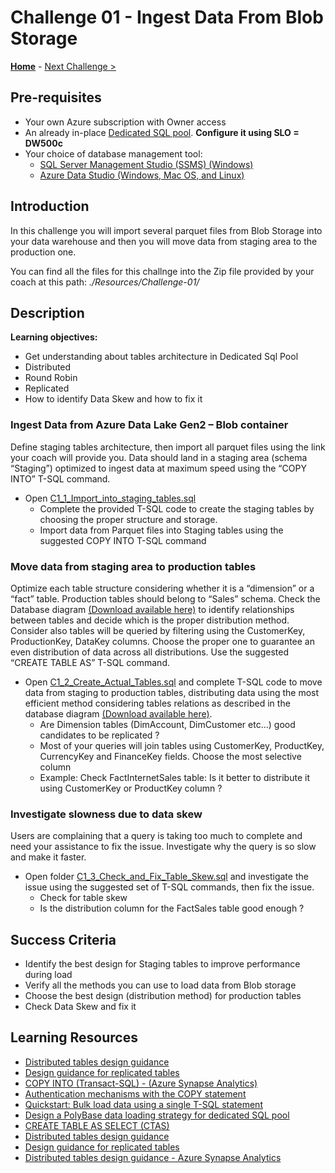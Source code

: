 # Challenge 01 - Ingest Data From Blob Storage

**[Home](../README.md)** - [Next Challenge >](./Challenge-02.md)

## Pre-requisites
- Your own Azure subscription with Owner access
- An already in-place [Dedicated SQL pool](https://docs.microsoft.com/en-us/azure/synapse-analytics/sql-data-warehouse/create-data-warehouse-portal#:~:text=Create%20a%20SQL%20pool%201%20Select%20Create%20a,Notifications%20to%20monitor%20the%20deployment%20process.%20See%20More.). **Configure it using SLO = DW500c**
- Your choice of database management tool:
  - [SQL Server Management Studio (SSMS) (Windows)](https://docs.microsoft.com/en-us/sql/ssms/download-sql-server-management-studio-ssms?view=sql-server-ver15)
  - [Azure Data Studio (Windows, Mac OS, and Linux)](https://docs.microsoft.com/en-us/sql/azure-data-studio/download-azure-data-studio?view=sql-server-ver15)

## Introduction

In this challenge you will import several parquet files from Blob Storage into your data warehouse and then you will move data from staging area to the production one. 

You can find all the files for this challnge into the Zip file provided by your coach at this path: _./Resources/Challenge-01/_ 

## Description

**Learning objectives:**
- Get understanding about tables architecture in Dedicated Sql Pool
- Distributed
- Round Robin
- Replicated
- How to identify Data Skew and how to fix it

### Ingest Data from Azure Data Lake Gen2 – Blob container

Define staging tables architecture, then import all parquet files using the link your coach will provide you.
Data should land in a staging area (schema “Staging”) optimized to ingest data at maximum speed using the “COPY INTO” T-SQL command.

- Open [C1_1_Import_into_staging_tables.sql](./Resources/Challenge-01/C1_1_Import_into_staging_tables.sql?raw=true) 
  - Complete the provided T-SQL code to create the staging tables by choosing the proper structure and storage. 
  - Import data from Parquet files into Staging tables using the suggested COPY INTO T-SQL command
  
### Move data from staging area to production tables

Optimize each table structure considering whether it is a “dimension” or a “fact” table. Production tables should belong to “Sales” schema. Check the Database diagram [(Download available here)](./Resources/DedicatedSqlPool-TablesRelationships.pdf?raw=true) to identify relationships between tables and decide which is the proper distribution method. Consider also tables will be queried by filtering using the CustomerKey, ProductionKey, DataKey columns. Choose the proper one to guarantee an even distribution of data across all distributions. Use the suggested “CREATE TABLE AS” T-SQL command.

- Open [C1_2_Create_Actual_Tables.sql](./Resources/Challenge-01/C1_2_Create_Actual_Tables.sql?raw=true) and complete T-SQL code to move data from staging to production tables, distributing data using the most efficient method considering tables relations as described in the database diagram [(Download available here)](./Resources/DedicatedSqlPool-TablesRelationships.pdf?raw=true).
  - Are Dimension tables (DimAccount, DimCustomer etc...) good candidates to be replicated ?
  - Most of your queries will join tables using CustomerKey, ProductKey, CurrencyKey and FinanceKey fields. Choose the most selective column
  - Example: Check FactInternetSales table: Is it better to distribute it using CustomerKey or ProductKey column ?
  
### Investigate slowness due to data skew

Users are complaining that a query is taking too much to complete and need your assistance to fix the issue. Investigate why the query is so slow and make it faster.
- Open folder [C1_3_Check_and_Fix_Table_Skew.sql](./Resources/Challenge-01/C1_3_Check_and_Fix_Table_Skew.sql?raw=true) and investigate the issue using the suggested set of T-SQL commands, then fix the issue.
  - Check for table skew
  - Is the distribution column for the FactSales table good enough ?
 

## Success Criteria

- Identify the best design for Staging tables to improve performance during load
- Verify all the methods you can use to load data from Blob storage 
- Choose the best design (distribution method) for production tables 
- Check Data Skew and fix it

## Learning Resources

- [Distributed tables design guidance](https://docs.microsoft.com/en-us/azure/synapse-analytics/sql-data-warehouse/sql-data-warehouse-tables-distribute)
- [Design guidance for replicated tables](https://docs.microsoft.com/en-us/azure/synapse-analytics/sql-data-warehouse/design-guidance-for-replicated-tables)
- [COPY INTO (Transact-SQL) - (Azure Synapse Analytics)](https://docs.microsoft.com/en-us/sql/t-sql/statements/copy-into-transact-sql?view=azure-sqldw-latest)
- [Authentication mechanisms with the COPY statement](https://docs.microsoft.com/en-us/azure/synapse-analytics/sql-data-warehouse/quickstart-bulk-load-copy-tsql-examples)
- [Quickstart: Bulk load data using a single T-SQL statement](https://docs.microsoft.com/en-us/azure/synapse-analytics/sql-data-warehouse/quickstart-bulk-load-copy-tsql)
- [Design a PolyBase data loading strategy for dedicated SQL pool](https://docs.microsoft.com/en-us/azure/synapse-analytics/sql/load-data-overview#4-load-the-data-into-dedicated-sql-pool-staging-tables-using-polybase)
- [CREATE TABLE AS SELECT (CTAS)](https://docs.microsoft.com/en-us/azure/synapse-analytics/sql-data-warehouse/sql-data-warehouse-develop-ctas)
- [Distributed tables design guidance](https://docs.microsoft.com/en-us/azure/synapse-analytics/sql-data-warehouse/sql-data-warehouse-tables-distribute)
- [Design guidance for replicated tables](https://docs.microsoft.com/en-us/azure/synapse-analytics/sql-data-warehouse/design-guidance-for-replicated-tables)
- [Distributed tables design guidance - Azure Synapse Analytics](https://docs.microsoft.com/en-us/azure/synapse-analytics/sql-data-warehouse/sql-data-warehouse-tables-distribute#how-to-tell-if-your-distribution-column-is-a-good-choice)

